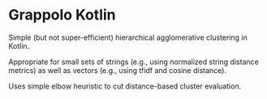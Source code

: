 # Grappolo Kotlin

Simple (but not super-efficient) hierarchical agglomerative clustering in Kotlin.

Appropriate for small sets of strings (e.g., using normalized string distance metrics)
as well as vectors (e.g., using tfidf and cosine distance).

Uses simple elbow heuristic to cut distance-based cluster evaluation.
